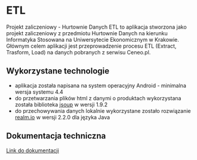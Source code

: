 # ETL
Projekt zaliczeniowy - Hurtownie Danych
ETL to aplikacja stworzona jako projekt zaliczeniowy z przedmiotu Hurtownie Danych na kierunku Informatyka Stosowana na Uniwersytecie Ekonomicznym w Krakowie. Głównym celem aplikacji jest przeprowadzenie procesu ETL (Extract, Trasform, Load) na danych pobranych z serwisu Ceneo.pl.

## Wykorzystane technologie
- aplikacja została napisana na system operacyjny Android - minimalna wersja systemu 4.4
- do przetwarzania plików html z danymi o produktach wykorzystana została biblioteka [jsoup](https://jsoup.org/) w wersji 1.9.2  
- do przechowywania danych lokalnie wykorzystane zostało rozwiązanie [realm.io](https://realm.io/docs/java/latest/) w wersji 2.2.0 dla języka Java

## Dokumentacja techniczna
[Link do dokumentacji](http://v-ie.uek.krakow.pl/~s181182/)
